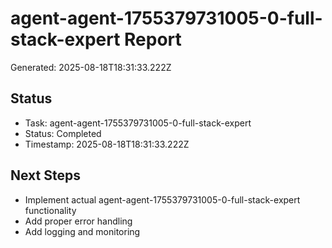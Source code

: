 # agent-agent-1755379731005-0-full-stack-expert Report

Generated: 2025-08-18T18:31:33.222Z

## Status
- Task: agent-agent-1755379731005-0-full-stack-expert
- Status: Completed
- Timestamp: 2025-08-18T18:31:33.222Z

## Next Steps
- Implement actual agent-agent-1755379731005-0-full-stack-expert functionality
- Add proper error handling
- Add logging and monitoring
